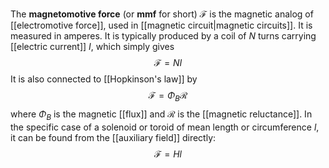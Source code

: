 The **magnetomotive force** (or **mmf** for short) $\mathcal{F}$ is the magnetic analog of [[electromotive force]], used in [[magnetic circuit|magnetic circuits]]. It is measured in amperes. It is typically produced by a coil of $N$ turns carrying [[electric current]] $I$, which simply gives
$$\mathcal{F}=NI$$
It is also connected to [[Hopkinson's law]] by
$$\mathcal{F}=\Phi_{B}\mathcal{R}$$
where $\Phi_{B}$ is the magnetic [[flux]] and $\mathcal{R}$ is the [[magnetic reluctance]]. In the specific case of a solenoid or toroid of mean length or circumference $l$, it can be found from the [[auxiliary field]] directly:
$$\mathcal{F}=Hl$$
